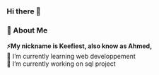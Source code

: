 ### Hi there 👋

<h3>💬 About Me</h3>
<p><strong>⚡My nickname is Keefiest, also know as Ahmed,</strong><br>
🌱 I’m currently learning web developpement<br>
🔭 I’m currently working on sql project
</p>

